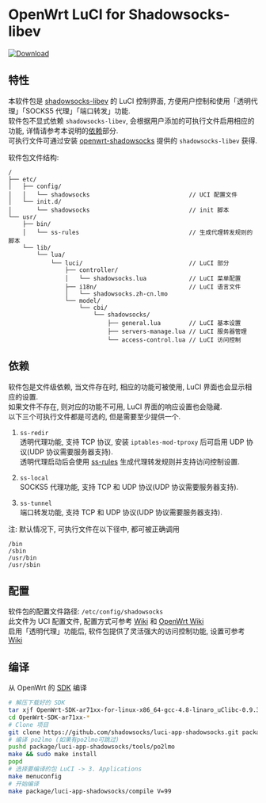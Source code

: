 OpenWrt LuCI for Shadowsocks-libev
===

[![Download][badge]][download]

特性
---

本软件包是 [shadowsocks-libev][ssl] 的 LuCI 控制界面,
方便用户控制和使用「透明代理」「SOCKS5 代理」「端口转发」功能.  
软件包不显式依赖 `shadowsocks-libev`, 会根据用户添加的可执行文件启用相应的功能,
详情请参考本说明的[依赖](#依赖)部分.  
可执行文件可通过安装 [openwrt-shadowsocks][oss] 提供的 `shadowsocks-libev` 获得.  

软件包文件结构:
```
/
├── etc/
│   ├── config/
│   │   └── shadowsocks                            // UCI 配置文件
│   └── init.d/
│       └── shadowsocks                            // init 脚本
└── usr/
    ├── bin/
    │   └── ss-rules                               // 生成代理转发规则的脚本
    └── lib/
        └── lua/
            └── luci/                              // LuCI 部分
                ├── controller/
                │   └── shadowsocks.lua            // LuCI 菜单配置
                ├── i18n/                          // LuCI 语言文件
                │   └── shadowsocks.zh-cn.lmo
                └── model/
                    └── cbi/
                        └── shadowsocks/
                            ├── general.lua        // LuCI 基本设置
                            ├── servers-manage.lua // LuCI 服务器管理
                            └── access-control.lua // LuCI 访问控制
```

依赖
---

软件包是文件级依赖, 当文件存在时, 相应的功能可被使用, LuCI 界面也会显示相应的设置.  
如果文件不存在, 则对应的功能不可用, LuCI 界面的响应设置也会隐藏.  
以下三个可执行文件都是可选的, 但是需要至少提供一个.

 1. `ss-redir`  
    透明代理功能, 支持 TCP 协议, 安装 `iptables-mod-tproxy` 后可启用
    UDP 协议(UDP 协议需要服务器支持).  
    透明代理启动后会使用 [ss-rules][ssr] 生成代理转发规则并支持访问控制设置.

 2. `ss-local`  
    SOCKS5 代理功能, 支持 TCP 和 UDP 协议(UDP 协议需要服务器支持).

 3. `ss-tunnel`  
    端口转发功能, 支持 TCP 和 UDP 协议(UDP 协议需要服务器支持).

注: 默认情况下, 可执行文件在以下径中, 都可被正确调用
```
/bin
/sbin
/usr/bin
/usr/sbin
```

配置
---

软件包的配置文件路径: `/etc/config/shadowsocks`  
此文件为 UCI 配置文件, 配置方式可参考 [Wiki][uus] 和 [OpenWrt Wiki][uci]  
启用「透明代理」功能后, 软件包提供了灵活强大的访问控制功能, 设置可参考 [Wiki][lac]  

编译
---

从 OpenWrt 的 [SDK][sdk] 编译  
```bash
# 解压下载好的 SDK
tar xjf OpenWrt-SDK-ar71xx-for-linux-x86_64-gcc-4.8-linaro_uClibc-0.9.33.2.tar.bz2
cd OpenWrt-SDK-ar71xx-*
# Clone 项目
git clone https://github.com/shadowsocks/luci-app-shadowsocks.git package/luci-app-shadowsocks
# 编译 po2lmo (如果有po2lmo可跳过)
pushd package/luci-app-shadowsocks/tools/po2lmo
make && sudo make install
popd
# 选择要编译的包 LuCI -> 3. Applications
make menuconfig
# 开始编译
make package/luci-app-shadowsocks/compile V=99
```

 [ssl]: https://github.com/shadowsocks/shadowsocks-libev
 [oss]: https://github.com/shadowsocks/openwrt-shadowsocks
 [sdk]: http://wiki.openwrt.org/doc/howto/obtain.firmware.sdk
 [badge]: https://api.bintray.com/packages/aa65535/opkg/luci-app-shadowsocks/images/download.svg
 [download]: https://bintray.com/aa65535/opkg/luci-app-shadowsocks/_latestVersion
 [ssr]: https://github.com/shadowsocks/luci-app-shadowsocks/wiki/Instruction-of-ss-rules
 [uus]: https://github.com/shadowsocks/luci-app-shadowsocks/wiki/Use-UCI-system
 [uci]: https://wiki.openwrt.org/doc/uci
 [lac]: https://github.com/shadowsocks/luci-app-shadowsocks/wiki/LuCI-Access-Control
